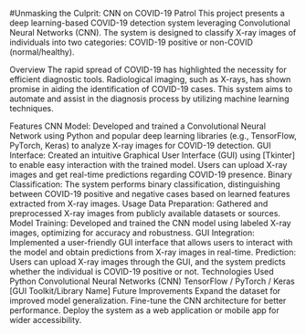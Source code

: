 #Unmasking the Culprit: CNN on COVID-19 Patrol
This project presents a deep learning-based COVID-19 detection system leveraging Convolutional Neural Networks (CNN). The system is designed to classify X-ray images of individuals into two categories: COVID-19 positive or non-COVID (normal/healthy).

Overview
The rapid spread of COVID-19 has highlighted the necessity for efficient diagnostic tools. Radiological imaging, such as X-rays, has shown promise in aiding the identification of COVID-19 cases. This system aims to automate and assist in the diagnosis process by utilizing machine learning techniques.

Features
CNN Model: Developed and trained a Convolutional Neural Network using Python and popular deep learning libraries (e.g., TensorFlow, PyTorch, Keras) to analyze X-ray images for COVID-19 detection.
GUI Interface: Created an intuitive Graphical User Interface (GUI) using [Tkinter] to enable easy interaction with the trained model. Users can upload X-ray images and get real-time predictions regarding COVID-19 presence.
Binary Classification: The system performs binary classification, distinguishing between COVID-19 positive and negative cases based on learned features extracted from X-ray images.
Usage
Data Preparation: Gathered and preprocessed X-ray images from publicly available datasets or sources.
Model Training: Developed and trained the CNN model using labeled X-ray images, optimizing for accuracy and robustness.
GUI Integration: Implemented a user-friendly GUI interface that allows users to interact with the model and obtain predictions from X-ray images in real-time.
Prediction: Users can upload X-ray images through the GUI, and the system predicts whether the individual is COVID-19 positive or not.
Technologies Used
Python
Convolutional Neural Networks (CNN)
TensorFlow / PyTorch / Keras
[GUI Toolkit/Library Name]
Future Improvements
Expand the dataset for improved model generalization.
Fine-tune the CNN architecture for better performance.
Deploy the system as a web application or mobile app for wider accessibility.
